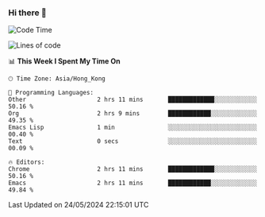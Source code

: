 ### Hi there 👋

<!--
**nicehiro/nicehiro** is a ✨ _special_ ✨ repository because its `README.md` (this file) appears on your GitHub profile.

Here are some ideas to get you started:

- 🔭 I’m currently working on ...
- 🌱 I’m currently learning ...
- 👯 I’m looking to collaborate on ...
- 🤔 I’m looking for help with ...
- 💬 Ask me about ...
- 📫 How to reach me: ...
- 😄 Pronouns: ...
- ⚡ Fun fact: ...
-->

<!--START_SECTION:waka-->
![Code Time](http://img.shields.io/badge/Code%20Time-327%20hrs%2026%20mins-blue)

![Lines of code](https://img.shields.io/badge/From%20Hello%20World%20I%27ve%20Written-2.7%20million%20lines%20of%20code-blue)

📊 **This Week I Spent My Time On** 

```text
🕑︎ Time Zone: Asia/Hong_Kong

💬 Programming Languages: 
Other                    2 hrs 11 mins       █████████████░░░░░░░░░░░░   50.16 % 
Org                      2 hrs 9 mins        ████████████░░░░░░░░░░░░░   49.35 % 
Emacs Lisp               1 min               ░░░░░░░░░░░░░░░░░░░░░░░░░   00.40 % 
Text                     0 secs              ░░░░░░░░░░░░░░░░░░░░░░░░░   00.09 % 

🔥 Editors: 
Chrome                   2 hrs 11 mins       █████████████░░░░░░░░░░░░   50.16 % 
Emacs                    2 hrs 11 mins       ████████████░░░░░░░░░░░░░   49.84 % 
```


 Last Updated on 24/05/2024 22:15:01 UTC
<!--END_SECTION:waka-->
